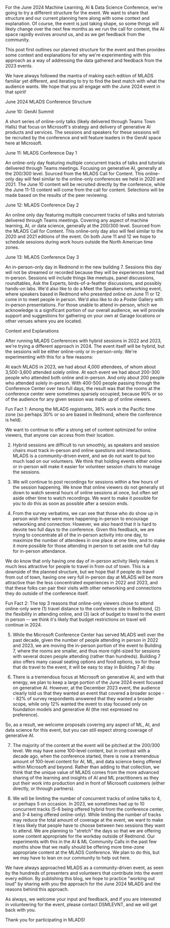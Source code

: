 For the June 2024 Machine Learning, AI & Data Science Conference, we're going to try a different structure for the event. We want to share that structure and our current planning here along with some context and explanation. Of course, the event is just taking shape, so some things will likely change over the next few months as we run the call for content, the AI space rapidly evolves around us, and as we get feedback from the community. 

This post first outlines our planned structure for the event and then provides some context and explanations for why we're experimenting with this approach as a way of addressing the data gathered and feedback from the 2023 events. 

We have always followed the mantra of making each edition of MLADS familiar yet different, and iterating to try to find the best match with what the audience wants. We hope that you all engage with the June 2024 event in that spirit! 

June 2024 MLADS Conference Structure 

June 10: GenAI Summit

A short series of online-only talks (likely delivered through Teams Town Halls) that focus on Microsoft's strategy and delivery of generative AI products and services.
The sessions and speakers for these sessions will be recruited by the conference and will feature leaders in the GenAI space here at Microsoft. 

June 11: MLADS Conference Day 1

An online-only day featuring multiple concurrent tracks of talks and tutorials delivered through Teams meetings.
Focusing on generative AI, generally at the 200/300 level.
Sourced from the MLADS Call for Content.
This online-only day will feel similar to the online-only conferences we held in 2020 and 2021.
The June 10 content will be recruited directly by the conference, while the June 11-13 content will come from the call for content.
Selections will be made based on the results of the peer reviewing. 

June 12: MLADS Conference Day 2

An online only day featuring multiple concurrent tracks of talks and tutorials delivered through Teams meetings.
Covering any aspect of machine learning, AI, or data science, generally at the 200/300 level.
Sourced from the MLADS Call for Content.
This online-only day also will feel similar to the 2020 and 2021 editions of the event.
On both June 11 and 12 we hope to schedule sessions during work hours outside the North American time zones. 

June 13: MLADS Conference Day 3

An in-person-only day in Redmond in the new building 7.
Sessions this day will not be streamed or recorded because they will be experiences best had in-person.
Sessions will include things like meetups, panel discussions, roundtables, Ask the Experts, birds-of-a-feather discussions, and possibly hands-on labs.
We'd also like to do a Meet the Speakers networking event, where speakers based in Redmond who presented online on June 11 or 12 come in to meet people in person.
We'd also like to do a Poster Gallery with in-person presentations.
For those unable to attend in-person, which we acknowledge is a significant portion of our overall audience, we will provide support and suggestions for gathering on your own at Garage locations or other venues where you are located.
 
Context and Explanations

 After running MLADS Conferences with hybrid sessions in 2022 and 2023, we're trying a different approach in 2024. The event itself will be hybrid, but the sessions will be either online-only or in-person-only. We're experimenting with this for a few reasons:
 
At each MLADS in 2023, we had about 4,000 attendees, of whom about 3,500-3,600 attended solely online. At each event we had about 200-300 people who attended both online and in-person. And only about 200 people who attended solely in-person. With 400-500 people passing through the Conference Center over two full days, the result was that the rooms at the conference center were sometimes sparsely occupied, because 90% or so of the audience for any given session was made up of online viewers. 

Fun Fact 1: Among the MLADS registrants, 36% work in the Pacific time zone (so perhaps 30% or so are based in Redmond, where the conference is held).

We want to continue to offer a strong set of content optimized for online viewers, that anyone can access from their location.

2. Hybrid sessions are difficult to run smoothly, as speakers and session chairs must track in-person and online questions and interactions. MLADS is a community-driven event, and we do not want to put too much load on our volunteers. We think that holding events either online or in-person will make it easier for volunteer session chairs to manage the sessions.

3. We will continue to post recordings for sessions within a few hours of the session happening. We know that online viewers do not generally sit down to watch several hours of online sessions at once, but often set aside other time to watch recordings. We want to make it possible for you to do this as soon as possible after a session ends.

4. From the survey verbatims, we can see that those who do show up in person wish there were more happening in-person to encourage networking and connection. However, we also heard that it is hard to devote two full days to the conference. Given this feedback, we are trying to concentrate all of the in-person activity into one day, to maximize the number of attendees in one place at one time, and to make it more possible for those attending in person to set aside one full day for in-person attendance.

We do know that only having one day of in-person activity likely makes it much less attractive for people to travel in from out of town. This is a downside of the planned structure, but we hope that if people do travel from out of town, having one very full in-person day at MLADS will be more attractive than the less concentrated experiences in 2022 and 2023, and that these folks can pair their visits with other networking and connections they do outside of the conference itself.

Fun Fact 2: The top 3 reasons that online-only viewers chose to attend online-only were (1) travel distance to the conference site in Redmond, (2) the flexibility in attending online, and (3) lack of budget to travel to the event in person -- we think it's likely that budget restrictions on travel will continue in 2024.
 
5. While the Microsoft Conference Center has served MLADS well over the past decade, given the number of people attending in person in 2022 and 2023, we are moving the in-person portion of the event to Building 7, where the rooms are smaller, and thus more right-sized for sessions with several dozen people attending (rather than hundreds). Building 7 also offers many casual seating options and food options, so for those that do travel to the event, it will be easy to stay in Building 7 all day.

6. There is a tremendous focus at Microsoft on generative AI, and with that energy, we plan to keep a large portion of the June 2024 event focused on generative AI. However, at the December 2023 event, the audience clearly told us that they wanted an event that covered a broader scope -- 82% of survey respondents answered that they wanted a broader scope, while only 12% wanted the event to stay focused only on foundation models and generative AI (the rest expressed no preference).

So, as a result, we welcome proposals covering any aspect of ML, AI, and data science for this event, but you can still expect strong coverage of generative AI.

7. The majority of the content at the event will be pitched at the 200/300 level. We may have some 100-level content, but in contrast with a decade ago, when the conference started, there is now a tremendous amount of 100-level content for AI, ML, and data science being offered within Microsoft and beyond. Rather than adding to that collection, we think that the unique value of MLADS comes from the more advanced sharing of the learning and insights of AI and ML practitioners as they put their work into production and in front of Microsoft customers (either directly, or through partners).

8. We will be limiting the number of concurrent tracks of online talks to 4, or perhaps 5 on occasion. In 2023, we sometimes had up to 10 concurrent tracks (5-6 being offered hybrid from the conference center, and 3-4 being offered online-only). While limiting the number of tracks may reduce the total amount of coverage at the event, we want to make it less likely that people have to choose between two sessions they want to attend. We are planning to "stretch" the days so that we are offering some content appropriate for the workday outside of Redmond. Our experiments with this in the AI & ML Community Calls in the past few months show that we really should be offering more time-zone appropriate content at the MLADS Conference. We plan to do this, but we may have to lean on our community to help out here.

We have always approached MLADS as a community-driven event, as seen by the hundreds of presenters and volunteers that contribute into the event every edition. By publishing this blog, we hope to practice "working out loud" by sharing with you the approach for the June 2024 MLADS and the reasons behind this approach.

As always, we welcome your input and feedback, and if you are interested in volunteering for the event, please contact DSMLEVNT, and we will get back with you.


Thank you for participating in MLADS!